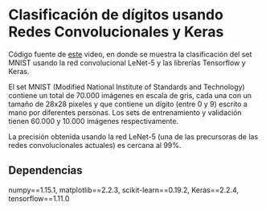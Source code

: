 # Clasificación de dígitos usando Redes Convolucionales y Keras

Código fuente de [este](https://youtu.be/SGoxsBgp3WM) video, en donde se muestra la clasificación del set MNIST usando la red convolucional LeNet-5 y las librerías Tensorflow y Keras.

El set MNIST (Modified National Institute of Standards and Technology) contiene un total de 70.000 imágenes en escala de gris, cada una con un tamaño de 28x28 pixeles y que contiene un dígito (entre 0 y 9) escrito a mano por diferentes personas. Los sets de entrenamiento y validación tienen 60.000 y 10.000 imágenes respectivamente.

La precisión obtenida usando la red LeNet-5 (una de las precursoras de las redes convolucionales actuales) es cercana al 99%.

## Dependencias
numpy==1.15.1, matplotlib==2.2.3, scikit-learn==0.19.2, Keras==2.2.4, tensorflow==1.11.0
